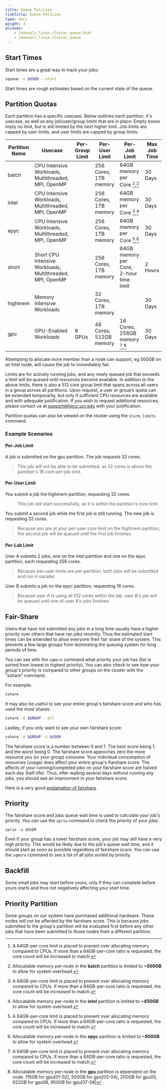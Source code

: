 ```yaml
---
title: Queue Policies
linkTitle: Queue Policies
type: docs
weight: 4
aliases:
    - /manuals_linux-cluster_queue.html
    - /manuals_linux-cluster_queue
---
```


## Start Times
Start times are a great way to track your jobs:
```bash
squeue -u $USER --start
```
Start times are rough estimates based on the current state of the queue.

## Partition Quotas

Each partition has a specific usecase. Below outlines each partition, it's usecase, as well as any job/user/group limits that are in place.
Empty boxes imply no limit, but is still limited by the next higher limit. Job limits are capped by user limits, and user limits are capped by group limits.

| Partition Name | Usecase                                                   | Per-Group Limit | Per-User Limit         | Per-Job Limit                            | Max Job Time |
|----------------|-----------------------------------------------------------|-----------------|------------------------|------------------------------------------|--------------|
| batch          | CPU Intensive Workloads, Multithreaded, MPI, OpenMP       |                 | 256 Cores, 1TB memory  | 64GB memory per Core [^1],[^2]            | 30 Days      |
| intel          | CPU Intensive Workloads, Multithreaded, MPI, OpenMP       |                 | 256 Cores, 1TB memory  | 64GB memory per Core [^1],[^3]            | 30 Days      |
| epyc           | CPU Intensive Workloads, Multithreaded, MPI, OpenMP       |                 | 256 Cores, 1TB memory  | 64GB memory per Core [^1],[^4]            | 30 Days      |
| short          | Short CPU Intensive Workloads, Multithreaded, MPI, OpenMP |                 | 256 Cores, 1TB memory  | 64GB memory per Core, 2-hour time limit  | 2 Hours      |
| highmem        | Memory Intensive Workloads                                |                 | 32 Cores, 1TB memory   |                                          | 30 Days      |
| gpu            | GPU-Enabled Workloads                                     | 8 GPUs          | 48 Cores, 512GB memory | 16 Cores, 256GB memory [^1],[^5]          | 30 Days      |

 [^1]: A 64GB-per-core limit is placed to prevent over allocating memory compared to CPUs. If more than a 64GB-per-core ratio is requested, the core count will be increased to match.  
 [^2]: Allocatable memory per-node in the **batch** partition is limited to **~500GB** to allow for system overhead.  
 [^3]: Allocatable memory per-node in the **intel** partition is limited to **~450GB** to allow for system overhead.  
 [^4]: Allocatable memory per-node in the **epyc** partition is limited to **~950GB** to allow for system overhead.  
 [^5]: Allocatable memory per-node in the **gpu** partition is dependent on the node. 115GB for gpu[01-02], 500GB for gpu[03-04], 200GB for gpu05, 922GB for gpu06, 950GB for gpu[07-08]  
 
 Attempting to allocate more member than a node can support, eg 500GB on an Intel node, will cause the job to immediately fail.  

Limits are for actively running jobs, and any newly queued job that exceeds a limit will be queued until resources become available. In addition
to the above limits, there is also a 512 core group limit that spans across all users in a group across all partitions. Upon request, a user or
group’s quota can be extended temporarily, but only if sufficient CPU resources are available and with adequate justification. If you wish to
request additional resources, please contact us at support@hpcc.ucr.edu with your justification.

Partition quotas can also be viewed on the cluster using the `slurm_limits` command.

### Example Scenarios

#### Per-Job Limit

A job is submitted on the gpu partition. The job requests 32 cores.

> This job will not be able to be submitted, as 32 cores is above the partition's 16 core per-job limit.

#### Per-User Limit

You submit a job the highmem partition, requesting 32 cores.

> This job will start successfully, as it is within the partition's core limit.

You submit a second job while the first job is still running. The new job is requesting 32 cores.

> Because you are at your per-user core limit on the highmem partition, the second job will be queued until the first job finishes.

#### Per-Lab Limit

User A submits 2 jobs, one on the intel partition and one on the epyc partition, each requesting 256 cores.

> Because per-user limits are per-partition, both jobs will be submitted and run in parallel.

User B submits a job on the epyc partition, requesting 16 cores.

> Because user A is using all 512 cores within the lab, user B's job will be queued until one of user A's jobs finishes.

## Fair-Share
Users that have not submitted any jobs in a long time usually have a higher priority over others that have ran jobs recently.
Thus the estimated start times can be extended to allow everyone their fair share of the system.
This prevents a few large groups from dominating the queuing system for long periods of time.

You can see with the `sqmore` command what priority your job has (list is sorted from lowest to highest priority).
You can also check to see how your group's priority is compared to other groups on the cluster with the "sshare" command.

For example:
```bash
sshare
```

It may also be useful to see your entire group's fairshare score and who has used the most shares:
```bash
sshare -A $GROUP --all
```

Lastley, if you only want to see your own fairshare score:
```bash
sshare -A $GROUP -u $USER
```

The fairshare score is a number between 0 and 1. The best score being 1, and the worst being 0.
The fairshare score approches zero the more resource you (or your group) consume.
Your individual consumption of resources (usage) does affect your entire group's fiarshare score.
The affects of your running/completed jobs on your fairshare score are halved each day (half-life).
Thus, after waiting several days without running any jobs, you should see an improvment in your fairshare score.

Here is a very good [explaination of fairshare](https://www.rc.fas.harvard.edu/fairshare/).

## Priority
The fairshare score and jobs queue wait time is used to calculate your job's priority.
You can use the `sprio` command to check the priority of your jobs:

```
sprio -u $USER
```

Even if your group has a lower fairshare score, your job may still have a very high priority.
This would be likely due to the job's queue wait time, and it should start as soon as possible regardless of fairshare score.
You can use the `sqmore` command to see a list of all jobs sorted by priority.

## Backfill
Some small jobs may start before yours, only if they can complete before yours starts and thus not negatively affecting your start time.

## Priority Partition
Some groups on our system have purchased additional hardware. These nodes will not be affected by the fairshare score.
This is because jobs submitted to the group's partition will be evaluated first before any other jobs that have been submitted to those nodes from a different partition.
